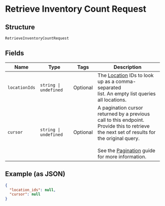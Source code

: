 
# Retrieve Inventory Count Request

## Structure

`RetrieveInventoryCountRequest`

## Fields

| Name | Type | Tags | Description |
|  --- | --- | --- | --- |
| `locationIds` | `string \| undefined` | Optional | The [Location](../../doc/models/location.md) IDs to look up as a comma-separated<br>list. An empty list queries all locations. |
| `cursor` | `string \| undefined` | Optional | A pagination cursor returned by a previous call to this endpoint.<br>Provide this to retrieve the next set of results for the original query.<br><br>See the [Pagination](https://developer.squareup.com/docs/working-with-apis/pagination) guide for more information. |

## Example (as JSON)

```json
{
  "location_ids": null,
  "cursor": null
}
```

